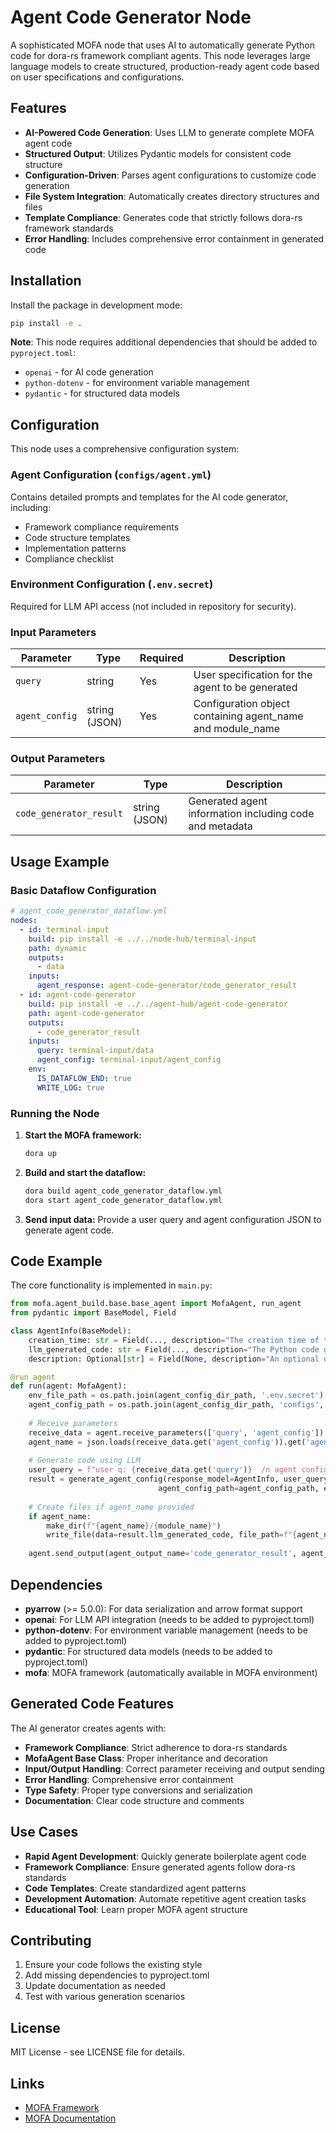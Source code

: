 # Agent Code Generator Node

A sophisticated MOFA node that uses AI to automatically generate Python code for dora-rs framework compliant agents. This node leverages large language models to create structured, production-ready agent code based on user specifications and configurations.

## Features

- **AI-Powered Code Generation**: Uses LLM to generate complete MOFA agent code
- **Structured Output**: Utilizes Pydantic models for consistent code structure
- **Configuration-Driven**: Parses agent configurations to customize code generation
- **File System Integration**: Automatically creates directory structures and files
- **Template Compliance**: Generates code that strictly follows dora-rs framework standards
- **Error Handling**: Includes comprehensive error containment in generated code

## Installation

Install the package in development mode:

```bash
pip install -e .
```

**Note**: This node requires additional dependencies that should be added to `pyproject.toml`:
- `openai` - for AI code generation
- `python-dotenv` - for environment variable management  
- `pydantic` - for structured data models

## Configuration

This node uses a comprehensive configuration system:

### Agent Configuration (`configs/agent.yml`)
Contains detailed prompts and templates for the AI code generator, including:
- Framework compliance requirements
- Code structure templates
- Implementation patterns
- Compliance checklist

### Environment Configuration (`.env.secret`)
Required for LLM API access (not included in repository for security).

### Input Parameters

| Parameter | Type | Required | Description |
|-----------|------|----------|-------------|
| `query` | string | Yes | User specification for the agent to be generated |
| `agent_config` | string (JSON) | Yes | Configuration object containing agent_name and module_name |

### Output Parameters

| Parameter | Type | Description |
|-----------|------|-------------|
| `code_generator_result` | string (JSON) | Generated agent information including code and metadata |

## Usage Example

### Basic Dataflow Configuration

```yaml
# agent_code_generator_dataflow.yml
nodes:
  - id: terminal-input
    build: pip install -e ../../node-hub/terminal-input
    path: dynamic
    outputs:
      - data
    inputs:
      agent_response: agent-code-generator/code_generator_result
  - id: agent-code-generator
    build: pip install -e ../../agent-hub/agent-code-generator
    path: agent-code-generator
    outputs:
      - code_generator_result
    inputs:
      query: terminal-input/data
      agent_config: terminal-input/agent_config
    env:
      IS_DATAFLOW_END: true
      WRITE_LOG: true
```

### Running the Node

1. **Start the MOFA framework:**
   ```bash
   dora up
   ```

2. **Build and start the dataflow:**
   ```bash
   dora build agent_code_generator_dataflow.yml
   dora start agent_code_generator_dataflow.yml
   ```

3. **Send input data:**
   Provide a user query and agent configuration JSON to generate agent code.

## Code Example

The core functionality is implemented in `main.py`:

```python
from mofa.agent_build.base.base_agent import MofaAgent, run_agent
from pydantic import BaseModel, Field

class AgentInfo(BaseModel):
    creation_time: str = Field(..., description="The creation time of the agent.")
    llm_generated_code: str = Field(..., description="The Python code generated by the LLM.")
    description: Optional[str] = Field(None, description="An optional description of the agent.")

@run_agent
def run(agent: MofaAgent):
    env_file_path = os.path.join(agent_config_dir_path, '.env.secret')
    agent_config_path = os.path.join(agent_config_dir_path, 'configs', 'agent.yml')
    
    # Receive parameters
    receive_data = agent.receive_parameters(['query', 'agent_config'])
    agent_name = json.loads(receive_data.get('agent_config')).get('agent_name')
    
    # Generate code using LLM
    user_query = f"user q: {receive_data.get('query')}  /n agent config: {receive_data.get('agent_config')}"
    result = generate_agent_config(response_model=AgentInfo, user_query=user_query, 
                                 agent_config_path=agent_config_path, env_file_path=env_file_path)
    
    # Create files if agent_name provided
    if agent_name:
        make_dir(f"{agent_name}/{module_name}")
        write_file(data=result.llm_generated_code, file_path=f"{agent_name}/{module_name}/main.py")
    
    agent.send_output(agent_output_name='code_generator_result', agent_result=result.json())
```

## Dependencies

- **pyarrow** (>= 5.0.0): For data serialization and arrow format support
- **openai**: For LLM API integration (needs to be added to pyproject.toml)
- **python-dotenv**: For environment variable management (needs to be added to pyproject.toml)
- **pydantic**: For structured data models (needs to be added to pyproject.toml)
- **mofa**: MOFA framework (automatically available in MOFA environment)

## Generated Code Features

The AI generator creates agents with:
- **Framework Compliance**: Strict adherence to dora-rs standards
- **MofaAgent Base Class**: Proper inheritance and decoration
- **Input/Output Handling**: Correct parameter receiving and output sending
- **Error Handling**: Comprehensive error containment
- **Type Safety**: Proper type conversions and serialization
- **Documentation**: Clear code structure and comments

## Use Cases

- **Rapid Agent Development**: Quickly generate boilerplate agent code
- **Framework Compliance**: Ensure generated agents follow dora-rs standards
- **Code Templates**: Create standardized agent patterns
- **Development Automation**: Automate repetitive agent creation tasks
- **Educational Tool**: Learn proper MOFA agent structure

## Contributing

1. Ensure your code follows the existing style
2. Add missing dependencies to pyproject.toml
3. Update documentation as needed
4. Test with various generation scenarios

## License

MIT License - see LICENSE file for details.

## Links

- [MOFA Framework](https://github.com/moxin-org/mofa)
- [MOFA Documentation](https://github.com/moxin-org/mofa/blob/main/README.md)